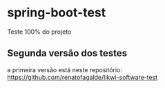 # spring-boot-test
Teste 100% do projeto

## Segunda versão dos testes
a primeira versão está neste repositório: https://github.com/renatofagalde/likwi-software-test
